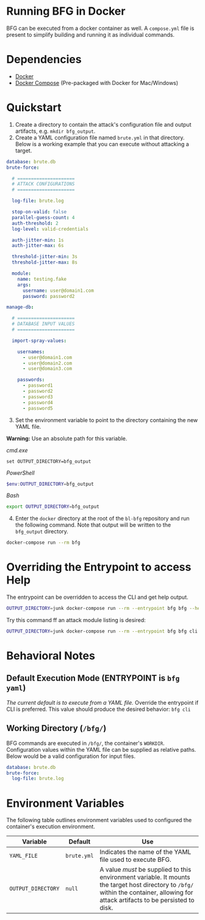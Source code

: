 # Running BFG in Docker

BFG can be executed from a docker container as well. A
`compose.yml` file is present to simplify building and
running it as individual commands.

# Dependencies

- [Docker](https://docs.docker.com/get-docker/)
- [Docker Compose](https://github.com/docker/compose/releases) (Pre-packaged with Docker for Mac/Windows)

# Quickstart

1. Create a directory to contain the attack's configuration
file and output artifacts, e.g. `mkdir bfg_output`.
2. Create a YAML configuration file named `brute.yml` in that
directory. Below is a working example that you can execute
without attacking a target.

```yml
database: brute.db
brute-force:

  # =====================
  # ATTACK CONFIGURATIONS
  # =====================

  log-file: brute.log

  stop-on-valid: false
  parallel-guess-count: 4
  auth-threshold: 2
  log-level: valid-credentials

  auth-jitter-min: 1s
  auth-jitter-max: 6s

  threshold-jitter-min: 3s
  threshold-jitter-max: 8s

  module:
    name: testing.fake
    args:
      username: user@domain1.com
      password: password2

manage-db:

  # =====================
  # DATABASE INPUT VALUES
  # =====================

  import-spray-values:

    usernames:
      - user@domain1.com
      - user@domain2.com
      - user@domain3.com

    passwords:
      - password1
      - password2
      - password3
      - password4
      - password5
```

3. Set the environment variable to point to the directory
containing the new YAML file.

**Warning:** Use an absolute path for this variable.

_cmd.exe_

```batch
set OUTPUT_DIRECTORY=bfg_output
``` 

_PowerShell_

```ps1
$env:OUTPUT_DIRECTORY=bfg_output
```

_Bash_

```bash
export OUTPUT_DIRECTORY=bfg_output
```

4. Enter the `docker` directory at the root of the `bl-bfg` repository
and run the following command. Note that output will be written to the
`bfg_output` directory.

```bash
docker-compose run --rm bfg
```

# Overriding the Entrypoint to access Help

The entrypoint can be overridden to access the CLI and get help output.

```bash
OUTPUT_DIRECTORY=junk docker-compose run --rm --entrypoint bfg bfg --help
```

Try this command ff an attack module listing is desired:

```bash
OUTPUT_DIRECTORY=junk docker-compose run --rm --entrypoint bfg bfg cli brute-force --help
```

# Behavioral Notes

## Default Execution Mode (ENTRYPOINT is `bfg yaml`)

_The current default is to execute from a YAML file._
Override the entrypoint if CLI is preferred. This value
should produce the desired behavior: `bfg cli`

## Working Directory (`/bfg/`)

BFG commands are executed in `/bfg/`, the container's
`WORKDIR`. Configuration values within the YAML file
can be supplied as relative paths. Below would be a
valid configuration for input files.

```yml
database: brute.db
brute-force:
  log-file: brute.log
```

# Environment Variables

The following table outlines environment variables used
to configured the container's execution environment.

| Variable | Default | Use |
| -------- | ------- | --- |
| `YAML_FILE` | `brute.yml` | Indicates the name of the YAML file used to execute BFG. |
| `OUTPUT_DIRECTORY` | `null` | A value _must_ be supplied to this environment variable. It mounts the target host directory to `/bfg/` within the container, allowing for attack artifacts to be persisted to disk. |
